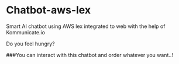 # Chatbot-aws-lex
Smart AI chatbot using AWS lex integrated to web with the help of Kommunicate.io

Do you feel hungry?

###You can interact with this chatbot and order whatever you want..!

